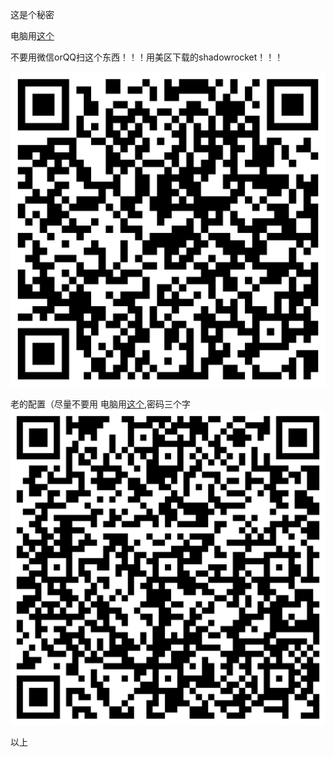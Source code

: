 这是个秘密

电脑用[这个](/assets/trojan-cli.zip)

不要用微信orQQ扫这个东西！！！用美区下载的shadowrocket！！！

![My helpful screenshot](/assets/qs.png)

老的配置（尽量不要用
电脑用[这个](/assets/Share.zip),密码三个字
![My helpful screenshot](/assets/qs2.png)

以上
